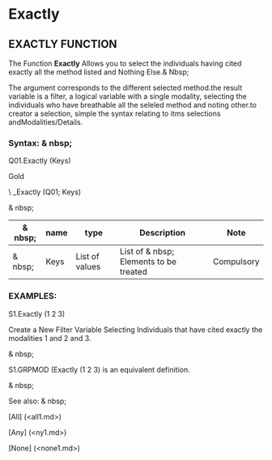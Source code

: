 # Exactly

## EXACTLY FUNCTION

The Function **Exactly** Allows you to select the individuals having cited exactly all the method listed and Nothing Else.& Nbsp;

The argument corresponds to the different selected method.the result variable is a filter, a logical variable with a single modality, selecting the individuals who have breathable all the seleled method and noting other.to creator a selection, simple the syntax relating to itms selections andModalities/Details.

### Syntax: & nbsp;

Q01.Exactly (Keys)

Gold

\ _Exactly (Q01; Keys)

& nbsp;

| & nbsp; | **name** | **type** | **Description** | **Note** |
| --- | --- | --- | --- | --- |
| & nbsp; | Keys | List of values ​​| List of & nbsp; Elements to be treated | Compulsory |

### EXAMPLES:

S1.Exactly (1 2 3)

Create a New Filter Variable Selecting Individuals that have cited exactly the modalities 1 and 2 and 3.

& nbsp;

S1.GRPMOD (Exactly (1 2 3) is an equivalent definition.

& nbsp;

See also: & nbsp;

[All] (<all1.md>)

[Any] (<ny1.md>)

[None] (<none1.md>)
